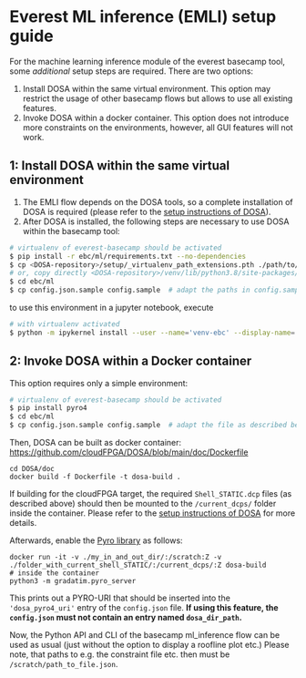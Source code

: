 Everest ML inference (EMLI) setup guide
===============================================

For the machine learning inference module of the everest basecamp tool, some *additional* setup steps are required.
There are two options: 
1. Install DOSA within the same virtual environment. This option may restrict the usage of other basecamp flows but allows to use all existing features.
2. Invoke DOSA within a docker container. This option does not introduce more constraints on the environments, however, all GUI features will not work. 


1: Install DOSA within the same virtual environment
--------------------------------------------------------

1. The EMLI flow depends on the DOSA tools, so a complete installation of DOSA is required (please refer to the [setup instructions of DOSA](https://github.com/cloudFPGA/DOSA/blob/main/doc/Install.md)). 
2. After DOSA is installed, the following steps are necessary to use DOSA within the basecamp tool: 
```bash
# virtualenv of everest-basecamp should be activated
$ pip install -r ebc/ml/requirements.txt --no-dependencies
$ cp <DOSA-repository>/setup/_virtualenv_path_extensions.pth ./path/to/ebc-virtualenv/lib/python3.8/site-packages/
# or, copy directly <DOSA-repository>/venv/lib/python3.8/site-packages/__virtualenv_path_extensions.pth
$ cd ebc/ml
$ cp config.json.sample config.sample  # adapt the paths in config.sample to point to the local DOSA installation
```

to use this environment in a jupyter notebook, execute
```bash
# with virtualenv activated
$ python -m ipykernel install --user --name='venv-ebc' --display-name='EVEREST basecamp (venv)'
```

2: Invoke DOSA within a Docker container
------------------------------------------

This option requires only a simple environment:
```bash
# virtualenv of everest-basecamp should be activated
$ pip install pyro4
$ cd ebc/ml
$ cp config.json.sample config.sample  # adapt the file as described below
```

Then, DOSA can be built as docker container: https://github.com/cloudFPGA/DOSA/blob/main/doc/Dockerfile

```commandline
cd DOSA/doc
docker build -f Dockerfile -t dosa-build .
```

If building for the cloudFPGA target, the required `Shell_STATIC.dcp` files (as described above) should then be mounted to the `/current_dcps/` folder inside the container.
Please refer to the [setup instructions of DOSA](https://github.com/cloudFPGA/DOSA/blob/main/doc/Install.md#docker) for more details.

Afterwards, enable the [Pyro library](https://pyro4.readthedocs.io/en/stable/index.html) as follows:
```commandline
docker run -it -v ./my_in_and_out_dir/:/scratch:Z -v ./folder_with_current_shell_STATIC/:/current_dcps/:Z dosa-build
# inside the container
python3 -m gradatim.pyro_server
```
This prints out a PYRO-URI that should be inserted into the `'dosa_pyro4_uri'` entry of the `config.json` file. **If using this feature, the `config.json` must not contain an entry named `dosa_dir_path`.** 

Now, the Python API and CLI of the basecamp ml_inference flow can be used as usual (just without the option to display a roofline plot etc.)
Please note, that paths to e.g. the constraint file etc. then must be `/scratch/path_to_file.json`. 

